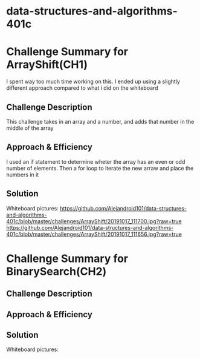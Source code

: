 # data-structures-and-algorithms-401c

# Challenge Summary for ArrayShift(CH1)
I spent way too much time working on this. I ended up using a slightly different approach compared to what i did on the whiteboard

## Challenge Description
This challenge takes in an array and a number, and adds that number in the middle of the array

## Approach & Efficiency
I used an if statement to determine wheter the array has an even or odd number of elements. 
Then a for loop to iterate the new arraw and place the numbers in it

## Solution
Whiteboard pictures:
https://github.com/Alejandroid101/data-structures-and-algorithms-401c/blob/master/challenges/ArrayShift/20191017_111700.jpg?raw=true
https://github.com/Alejandroid101/data-structures-and-algorithms-401c/blob/master/challenges/ArrayShift/20191017_111656.jpg?raw=true


# Challenge Summary for BinarySearch(CH2)

## Challenge Description

## Approach & Efficiency

## Solution
Whiteboard pictures:



